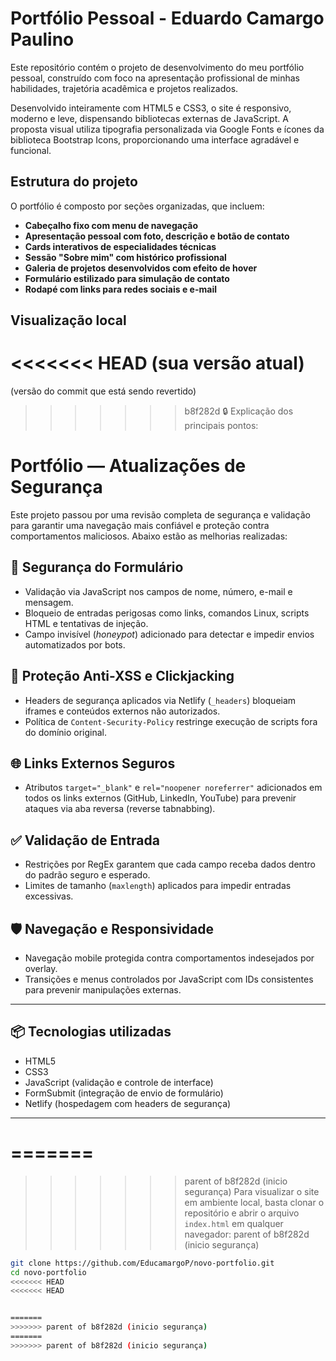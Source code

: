 # Portfólio Pessoal - Eduardo Camargo Paulino

Este repositório contém o projeto de desenvolvimento do meu portfólio pessoal, construído com foco na apresentação profissional de minhas habilidades, trajetória acadêmica e projetos realizados.

Desenvolvido inteiramente com HTML5 e CSS3, o site é responsivo, moderno e leve, dispensando bibliotecas externas de JavaScript. A proposta visual utiliza tipografia personalizada via Google Fonts e ícones da biblioteca Bootstrap Icons, proporcionando uma interface agradável e funcional.

## Estrutura do projeto

O portfólio é composto por seções organizadas, que incluem:

- **Cabeçalho fixo com menu de navegação**
- **Apresentação pessoal com foto, descrição e botão de contato**
- **Cards interativos de especialidades técnicas**
- **Sessão "Sobre mim" com histórico profissional**
- **Galeria de projetos desenvolvidos com efeito de hover**
- **Formulário estilizado para simulação de contato**
- **Rodapé com links para redes sociais e e-mail**

## Visualização local

<<<<<<< HEAD
(sua versão atual)
=======
(versão do commit que está sendo revertido)
>>>>>>> b8f282d
🔒 Explicação dos principais pontos:
# Portfólio — Atualizações de Segurança

Este projeto passou por uma revisão completa de segurança e validação para garantir uma navegação mais confiável e proteção contra comportamentos maliciosos. Abaixo estão as melhorias realizadas:

## 🔐 Segurança do Formulário
- Validação via JavaScript nos campos de nome, número, e-mail e mensagem.
- Bloqueio de entradas perigosas como links, comandos Linux, scripts HTML e tentativas de injeção.
- Campo invisível (*honeypot*) adicionado para detectar e impedir envios automatizados por bots.

## 🧪 Proteção Anti-XSS e Clickjacking
- Headers de segurança aplicados via Netlify (`_headers`) bloqueiam iframes e conteúdos externos não autorizados.
- Política de `Content-Security-Policy` restringe execução de scripts fora do domínio original.

## 🌐 Links Externos Seguros
- Atributos `target="_blank"` e `rel="noopener noreferrer"` adicionados em todos os links externos (GitHub, LinkedIn, YouTube) para prevenir ataques via aba reversa (reverse tabnabbing).

## ✅ Validação de Entrada
- Restrições por RegEx garantem que cada campo receba dados dentro do padrão seguro e esperado.
- Limites de tamanho (`maxlength`) aplicados para impedir entradas excessivas.

## 🛡️ Navegação e Responsividade
- Navegação mobile protegida contra comportamentos indesejados por overlay.
- Transições e menus controlados por JavaScript com IDs consistentes para prevenir manipulações externas.

---

## 📦 Tecnologias utilizadas
- HTML5
- CSS3
- JavaScript (validação e controle de interface)
- FormSubmit (integração de envio de formulário)
- Netlify (hospedagem com headers de segurança)

---
=======
=======
>>>>>>> parent of b8f282d (inicio segurança)
Para visualizar o site em ambiente local, basta clonar o repositório e abrir o arquivo `index.html` em qualquer navegador:
>>>>>>> parent of b8f282d (inicio segurança)

```bash
git clone https://github.com/EducamargoP/novo-portfolio.git
cd novo-portfolio
<<<<<<< HEAD
<<<<<<< HEAD


=======
>>>>>>> parent of b8f282d (inicio segurança)
=======
>>>>>>> parent of b8f282d (inicio segurança)
